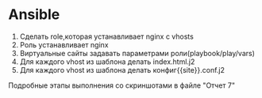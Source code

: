 # Ansible

 1. Сделать role,которая устанавливает nginx c vhosts
 2. Роль устанавливает nginx
 3. Виртуальные сайты задавать параметрами роли(playbook/play/vars)
 4. Для каждого vhost из шаблона делать index.html.j2
 5. Для каждого vhost из шаблона делать конфиг{{site}}.conf.j2

Подробные этапы выполнения со скриншотами в файле "Отчет 7"

